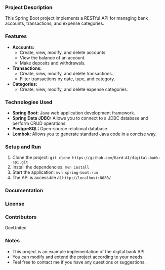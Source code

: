 ### Project Description

This Spring Boot project implements a RESTful API for managing bank accounts, transactions, and expense categories.

### Features

* **Accounts:**
    * Create, view, modify, and delete accounts.
    * View the balance of an account.
    * Make deposits and withdrawals.
* **Transactions:**
    * Create, view, modify, and delete transactions.
    * Filter transactions by date, type, and category.
* **Categories:**
    * Create, view, modify, and delete expense categories.

### Technologies Used

* **Spring Boot:** Java web application development framework.
* **Spring Data JDBC:** Allows you to connect to a JDBC database and perform CRUD operations.
* **PostgreSQL:** Open-source relational database.
* **Lombok:** Allows you to generate standard Java code in a concise way.

### Setup and Run

1. Clone the project: `git clone https://github.com/Bard-AI/digital-bank-api.git`
2. Install the dependencies: `mvn install`
3. Start the application: `mvn spring-boot:run`
4. The API is accessible at `http://localhost:8080/`

### Documentation

### License

### Contributors
DevUnited
### Notes

* This project is an example implementation of the digital bank API.
* You can modify and extend the project according to your needs.
* Feel free to contact me if you have any questions or suggestions.
